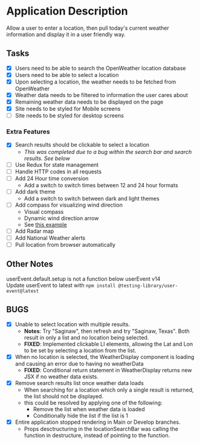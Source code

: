 # Application Description

Allow a user to enter a location, then pull today's current weather information and display it in a user friendly way.

## Tasks

- [x] Users need to be able to search the OpenWeather location database
- [x] Users need to be able to select a location
- [x] Upon selecting a location, the weather needs to be fetched from OpenWeather
- [x] Weather data needs to be filtered to information the user cares about
- [x] Remaining weather data needs to be displayed on the page
- [x] Site needs to be styled for Mobile screens
- [ ] Site needs to be styled for desktop screens

### Extra Features

- [x] Search results should be clickable to select a location
  - _This was completed due to a bug within the search bar and search results. See below_
- [ ] Use Redux for state management
- [ ] Handle HTTP codes in all requests
- [ ] Add 24 Hour time conversion
  - Add a switch to switch times between 12 and 24 hour formats
- [ ] Add dark theme
  - Add a switch to switch between dark and light themes
- [ ] Add compass for visualizing wind direction
  - Visual compass
  - Dynamic wind direction arrow
  - See [this example](http://snowfence.umn.edu/Components/winddirectionanddegrees.htm)
- [ ] Add Radar map
- [ ] Add National Weather alerts
- [ ] Pull location from browser automatically

## Other Notes

userEvent.default.setup is not a function below userEvent v14  
Update userEvent to latest with `npm install @testing-library/user-event@latest`

## BUGS

- [x] Unable to select location with multiple results.
  - **Notes**: Try "Saginaw", then refresh and try "Saginaw, Texas". Both result in only a list and no location being selected.
  - **FIXED**: Implemented clickable LI elements, allowing the Lat and Lon to be set by selecting a location from the list.
- [x] When no location is selected, the WeatherDisplay component is loading and causing an error due to having no weatherData
  - **FIXED**: Conditional return statement in WeatherDisplay returns new JSX if no weather data exists.
- [x] Remove search results list once weather data loads
  - When searching for a location which only a single result is returned, the list should not be displayed.
  - this could be resolved by applying one of the following:
    - Remove the list when weather data is loaded
    - Conditionally hide the list if the list is 1
- [x] Entire application stopped rendering in Main or Develop branches.
  - Props desctructuring in the locationSearchBar was calling the function in destructure, instead of pointing to the function.
